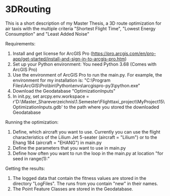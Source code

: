 # 3DRouting
This is a short description of my Master Thesis, a 3D route optimization for air taxis with the multiple criteria "Shortest Flight Time", "Lowest Energy Consumption" and "Least Added Noise"

Requirements:
1. Install and get license for ArcGIS Pro (https://pro.arcgis.com/en/pro-app/get-started/install-and-sign-in-to-arcgis-pro.htm)
2. Set up your Python environment: You need Python 3.68 (Comes with ArcGIS Pro) 
3. Use the environment of ArcGIS Pro to run the main.py. For example, the environment for my installation is: "C:\Program Files\ArcGIS\Pro\bin\Python\envs\arcgispro-py3\python.exe"
4. Download the Geodatabase "OptimizationInputs"
5. In init.py, set arcpy.env.workspace = r'D:\Master_Shareverzeichnis\1.Semester\Flighttaxi_project\MyProject15\OptimizationInputs.gdb' to the path where you stored the downloaded Geodatabase

Running the optimization:
1. Define, which aircraft you want to use. Currently you can use the flight characteristics of the Lilium Jet 5-seater (aircraft = "Lilium") or to the Ehang 184 (aircraft = "EHANG") in main.py
2. Define the parameters that you want to use in main.py
3. Define how often you want to run the loop in the main.py at location "for seed in range(1):"

Getting the results:
1. The logged data that contain the fitness values are stored in the directory "LogFiles". The runs from you contain "new" in their names.
2. The Point Feature Classes are stored in the Geodatabase.
